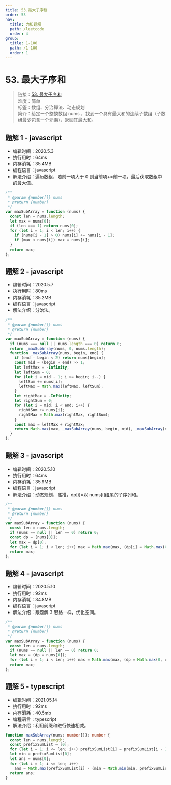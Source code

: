 ```yaml
---
title: 53.最大子序和
order: 53
nav:
  title: 力扣题解
  path: /leetcode
  order: 4
group:
  title: 1-100
  path: /1-100
  order: 1
---
```


# 53. 最大子序和

> 链接：[53. 最大子序和](https://leetcode-cn.com/problems/jump-game/)  
> 难度：简单  
> 标签：数组、分治算法、动态规划  
> 简介：给定一个整数数组 nums ，找到一个具有最大和的连续子数组（子数组最少包含一个元素），返回其最大和。

## 题解 1 - javascript

- 编辑时间：2020.5.3
- 执行用时：64ms
- 内存消耗：35.4MB
- 编程语言：javascript
- 解法介绍：遍历数组，若前一项大于 0 则当前项+=前一项，最后获取数组中的最大值。

```javascript
/**
 * @param {number[]} nums
 * @return {number}
 */
var maxSubArray = function (nums) {
  const len = nums.length;
  let max = nums[0];
  if (len === 1) return nums[0];
  for (let i = 1; i < len; i++) {
    if (nums[i - 1] > 0) nums[i] += nums[i - 1];
    if (max < nums[i]) max = nums[i];
  }
  return max;
};
```

## 题解 2 - javascript

- 编辑时间：2020.5.7
- 执行用时：80ms
- 内存消耗：35.2MB
- 编程语言：javascript
- 解法介绍：分治法。

```javascript
/**
 * @param {number[]} nums
 * @return {number}
 */
var maxSubArray = function (nums) {
  if (nums === null || nums.length === 0) return 0;
  return _maxSubArray(nums, 0, nums.length);
  function _maxSubArray(nums, begin, end) {
    if (end - begin < 2) return nums[begin];
    const mid = (begin + end) >> 1;
    let leftMax = -Infinity;
    let leftSum = 0;
    for (let i = mid - 1; i >= begin; i--) {
      leftSum += nums[i];
      leftMax = Math.max(leftMax, leftSum);
    }
    let rightMax = -Infinity;
    let rightSum = 0;
    for (let i = mid; i < end; i++) {
      rightSum += nums[i];
      rightMax = Math.max(rightMax, rightSum);
    }
    const max = leftMax + rightMax;
    return Math.max(max, _maxSubArray(nums, begin, mid), _maxSubArray(nums, mid, end));
  }
};
```

## 题解 3 - javascript

- 编辑时间：2020.5.10
- 执行用时：64ms
- 内存消耗：35.9MB
- 编程语言：javascript
- 解法介绍：动态规划，递推，dp[i]=以 nums[i]结尾的子序列和。

```javascript
/**
 * @param {number[]} nums
 * @return {number}
 */
var maxSubArray = function (nums) {
  const len = nums.length;
  if (nums == null || len == 0) return 0;
  const dp = [nums[0]];
  let max = dp[0];
  for (let i = 1; i < len; i++) max = Math.max(max, (dp[i] = Math.max(0, dp[i - 1]) + nums[i]));
  return max;
};
```

## 题解 4 - javascript

- 编辑时间：2020.5.10
- 执行用时：92ms
- 内存消耗：34.8MB
- 编程语言：javascript
- 解法介绍：跟题解 3 思路一样，优化空间。

```javascript
/**
 * @param {number[]} nums
 * @return {number}
 */
var maxSubArray = function (nums) {
  const len = nums.length;
  if (nums == null || len == 0) return 0;
  let max = (dp = nums[0]);
  for (let i = 1; i < len; i++) max = Math.max(max, (dp = Math.max(0, dp) + nums[i]));
  return max;
};
```

## 题解 5 - typescript

- 编辑时间：2021.05.14
- 执行用时：92ms
- 内存消耗：40.5mb
- 编程语言：typescript
- 解法介绍：利用前缀和进行快速相减。

```typescript
function maxSubArray(nums: number[]): number {
  const len = nums.length;
  const prefixSumList = [0];
  for (let i = 1; i <= len; i++) prefixSumList[i] = prefixSumList[i - 1] + nums[i - 1];
  let min = prefixSumList[0];
  let ans = nums[0];
  for (let i = 1; i <= len; i++)
    ans = Math.max(prefixSumList[i] - (min = Math.min(min, prefixSumList[i - 1])), ans);
  return ans;
}
```
